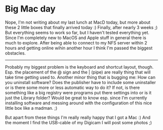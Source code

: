 # Big Mac day

Nope, I'm not writing about my last lunch at MacD today, but more about these 2 little boxes that finally arrived today :) Finally, after nearly 3 weeks ;) But everything seems to work so far, but I haven't tested everything yet. Since I'm completely new to MacOS and Apple stuff in general there is much to explore. After being able to connect to my NFS server within 2 hours and getting online wihin another hour I think I'm passed the biggest obstacles.

-------------------------------



Probably my biggest problem is the keyboard and shortcut layout, though. Esp. the placement of the @ sign and the | (pipe) are really thing that will take time getting used to. Another minor thing that is bugging me: How can you uninstall software? Does the publisher have to include some uninstaller or is there some more or less automatic way to do it? If not, is there something like a big registry were programs put there settings into or is it just the Library folder? Would be great to know esp. since I'm currently installing software and messing around with the configuration of this nice little box like a madman.  ;)



But apart from these things I'm really really happy that I got a Mac :) And the moment I find the USB-cable of my Digicam I will post some photos ;)